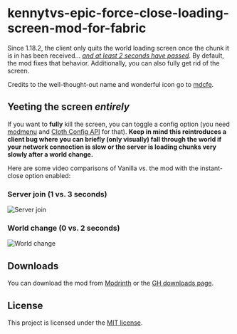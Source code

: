 # kennytvs-epic-force-close-loading-screen-mod-for-fabric

Since 1.18.2, the client only quits the world loading screen once the chunk it is in has been received... *[and at least 2 seconds have passed](https://bugs.mojang.com/browse/MC-249059)*.
By default, the mod fixes that behavior. Additionally, you can also fully get rid of the screen.

Credits to the well-thought-out name and wonderful icon go to [mdcfe](https://github.com/mdcfe).

## Yeeting the screen *entirely*
If you want to **fully** kill the screen, you can toggle a config option (you need [modmenu](https://www.curseforge.com/minecraft/mc-mods/modmenu) and [Cloth Config API](https://www.curseforge.com/minecraft/mc-mods/cloth-config) for that).
**Keep in mind this reintroduces a client bug where you can briefly (only visually) fall through the world if your network connection is slow or the server is loading chunks very slowly after a world change.**

Here are some video comparisons of Vanilla vs. the mod with the instant-close option enabled:
### Server join (1 vs. 3 seconds)
![Server join](https://i.imgur.com/duhOAYM.gif)

### World change (0 vs. 2 seconds)
![World change](https://imgur.com/GYdJVJE.gif)

## Downloads
You can download the mod from [Modrinth](https://modrinth.com/mod/forcecloseworldloadingscreen) or the [GH downloads page](https://github.com/kennytv/kennytvs-epic-force-close-loading-screen-mod-for-fabric/releases).

## License
This project is licensed under the [MIT license](LICENSE).
